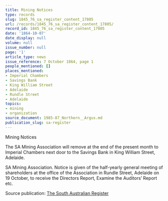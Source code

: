 ```yaml
---
title: Mining Notices
type: records
slug: 1845_76_sa_register_content_17805
url: /records/1845_76_sa_register_content_17805/
record_id: 1845_76_sa_register_content_17805
date: '1864-10-07'
date_display: null
volume: null
issue_number: null
page: '1'
article_type: news
issue_reference: 7 October 1864, page 1
people_mentioned: []
places_mentioned:
- Imperial Chambers
- Savings Bank
- King William Street
- Adelaide
- Rundle Street
- Adelaide
topics:
- mining
- organization
source_document: 1985-87_Northern__Argus.md
publication_slug: sa-register
---
```


Mining Notices

The SA Mining Association will remove at the end of the present month to Imperial Chambers next door to the Savings Bank in King William Street, Adelaide.

SA Mining Association.  Notice is given of the half-yearly general meeting of shareholders at the office of the Association in Rundle Street, Adelaide on 19 October, to receive the Directors Report, Examine the Auditors’ Report etc.

Source publication: [The South Australian Register](/publications/sa-register/)
